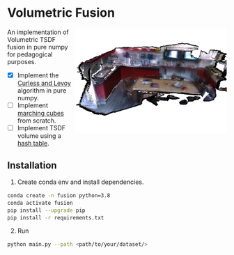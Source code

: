# Volumetric Fusion

<img src="kitchen.png" width=350px align="right"/>

An implementation of Volumetric TSDF fusion in pure numpy for pedagogical purposes.

- [x] Implement the [Curless and Levoy](https://graphics.stanford.edu/papers/volrange/volrange.pdf) algorithm in pure numpy.
- [ ] Implement [marching cubes](https://cg.informatik.uni-freiburg.de/intern/seminar/surfaceReconstruction_survey%20of%20marching%20cubes.pdf) from scratch.
- [ ] Implement TSDF volume using a [hash table](https://graphics.stanford.edu/~niessner/papers/2013/4hashing/niessner2013hashing.pdf).

## Installation

1. Create conda env and install dependencies.

```bash
conda create -n fusion python=3.8
conda activate fusion
pip install --upgrade pip
pip install -r requirements.txt
```

2. Run

```bash
python main.py --path <path/to/your/dataset/>
```